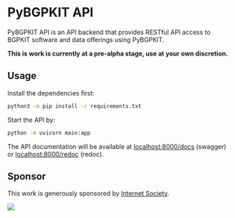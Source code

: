 # PyBGPKIT API

PyBGPKIT API is an API backend that provides RESTful API access to BGPKIT software and 
data offerings using PyBGPKIT.

**This is work is currently at a pre-alpha stage, use at your own discretion.**

## Usage

Install the dependencies first:
```bash
python3 -m pip install -r requirements.txt
```

Start the API by:
```bash
python -m uvicorn main:app
```

The API documentation will be available at <localhost:8000/docs> (swagger) or <localhost:8000/redoc> (redoc).

## Sponsor

This work is generously sponsored by [Internet Society](https://www.internetsociety.org).

![](https://spaces.bgpkit.org/assets/isoc-logo.jpg)
